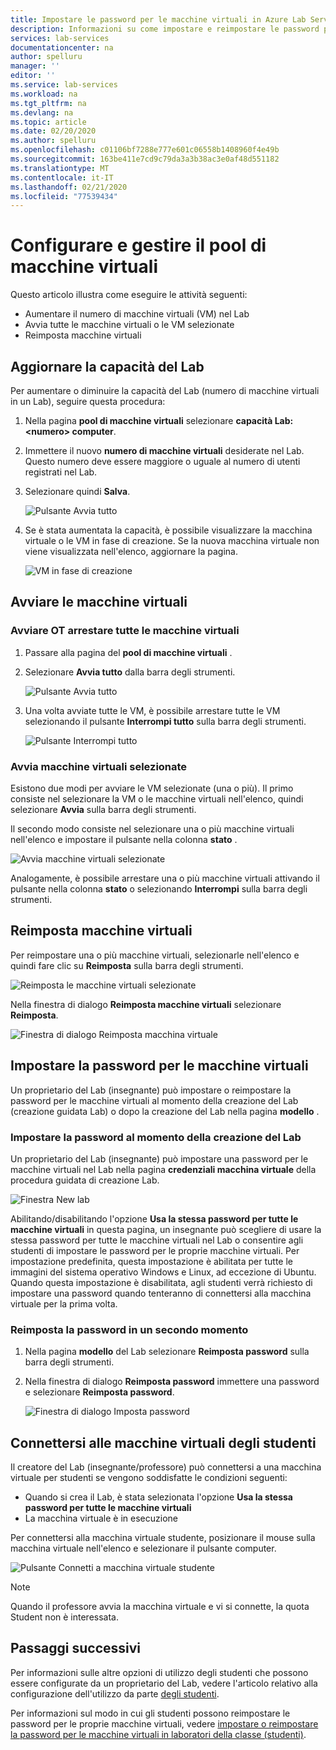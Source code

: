 ```yaml
---
title: Impostare le password per le macchine virtuali in Azure Lab Services | Microsoft Docs
description: Informazioni su come impostare e reimpostare le password per le macchine virtuali (VM) in laboratori della classe di Azure Lab Services.
services: lab-services
documentationcenter: na
author: spelluru
manager: ''
editor: ''
ms.service: lab-services
ms.workload: na
ms.tgt_pltfrm: na
ms.devlang: na
ms.topic: article
ms.date: 02/20/2020
ms.author: spelluru
ms.openlocfilehash: c01106bf7288e777e601c06558b1408960f4e49b
ms.sourcegitcommit: 163be411e7cd9c79da3a3b38ac3e0af48d551182
ms.translationtype: MT
ms.contentlocale: it-IT
ms.lasthandoff: 02/21/2020
ms.locfileid: "77539434"
---
```

# <a name="set-up-and-manage-virtual-machine-pool"></a>Configurare e gestire il pool di macchine virtuali 
Questo articolo illustra come eseguire le attività seguenti:

- Aumentare il numero di macchine virtuali (VM) nel Lab
- Avvia tutte le macchine virtuali o le VM selezionate 
- Reimposta macchine virtuali

## <a name="update-the-lab-capacity"></a>Aggiornare la capacità del Lab
Per aumentare o diminuire la capacità del Lab (numero di macchine virtuali in un Lab), seguire questa procedura:

1. Nella pagina **pool di macchine virtuali** selezionare **capacità Lab: &lt;numero&gt; computer**.
2. Immettere il nuovo **numero di macchine virtuali** desiderate nel Lab. Questo numero deve essere maggiore o uguale al numero di utenti registrati nel Lab. 
3. Selezionare quindi **Salva**. 

    ![Pulsante Avvia tutto](../media/how-to-set-virtual-machine-passwords/number-of-vms-in-lab.png)
4. Se è stata aumentata la capacità, è possibile visualizzare la macchina virtuale o le VM in fase di creazione. Se la nuova macchina virtuale non viene visualizzata nell'elenco, aggiornare la pagina. 

    ![VM in fase di creazione](../media/how-to-set-virtual-machine-passwords/vm-being-created.png)

## <a name="start-vms"></a>Avviare le macchine virtuali

### <a name="start-ot-stop-all-vms"></a>Avviare OT arrestare tutte le macchine virtuali
1. Passare alla pagina del **pool di macchine virtuali** . 
2. Selezionare **Avvia tutto** dalla barra degli strumenti. 

    ![Pulsante Avvia tutto](../media/how-to-set-virtual-machine-passwords/start-all-vms-button.png)
3. Una volta avviate tutte le VM, è possibile arrestare tutte le VM selezionando il pulsante **Interrompi tutto** sulla barra degli strumenti. 

    ![Pulsante Interrompi tutto](../media/how-to-set-virtual-machine-passwords/stop-all-vms-button.png)

### <a name="start-selected-vms"></a>Avvia macchine virtuali selezionate
Esistono due modi per avviare le VM selezionate (una o più). Il primo consiste nel selezionare la VM o le macchine virtuali nell'elenco, quindi selezionare **Avvia** sulla barra degli strumenti. 

Il secondo modo consiste nel selezionare una o più macchine virtuali nell'elenco e impostare il pulsante nella colonna **stato** . 

![Avvia macchine virtuali selezionate](../media/how-to-set-virtual-machine-passwords/start-selected-vms.png)

Analogamente, è possibile arrestare una o più macchine virtuali attivando il pulsante nella colonna **stato** o selezionando **Interrompi** sulla barra degli strumenti. 

## <a name="reset-vms"></a>Reimposta macchine virtuali
Per reimpostare una o più macchine virtuali, selezionarle nell'elenco e quindi fare clic su **Reimposta** sulla barra degli strumenti. 

![Reimposta le macchine virtuali selezionate](../media/how-to-set-virtual-machine-passwords/reset-vm-button.png)

Nella finestra di dialogo **Reimposta macchine virtuali** selezionare **Reimposta**. 

![Finestra di dialogo Reimposta macchina virtuale](../media/how-to-set-virtual-machine-passwords/reset-vms-dialog.png)



## <a name="set-password-for-vms"></a>Impostare la password per le macchine virtuali
Un proprietario del Lab (insegnante) può impostare o reimpostare la password per le macchine virtuali al momento della creazione del Lab (creazione guidata Lab) o dopo la creazione del Lab nella pagina **modello** . 

### <a name="set-password-at-the-time-of-lab-creation"></a>Impostare la password al momento della creazione del Lab
Un proprietario del Lab (insegnante) può impostare una password per le macchine virtuali nel Lab nella pagina **credenziali macchina virtuale** della procedura guidata di creazione Lab.

![Finestra New lab](../media/tutorial-setup-classroom-lab/virtual-machine-credentials.png)

Abilitando/disabilitando l'opzione **Usa la stessa password per tutte le macchine virtuali** in questa pagina, un insegnante può scegliere di usare la stessa password per tutte le macchine virtuali nel Lab o consentire agli studenti di impostare le password per le proprie macchine virtuali. Per impostazione predefinita, questa impostazione è abilitata per tutte le immagini del sistema operativo Windows e Linux, ad eccezione di Ubuntu. Quando questa impostazione è disabilitata, agli studenti verrà richiesto di impostare una password quando tenteranno di connettersi alla macchina virtuale per la prima volta. 

### <a name="reset-password-later"></a>Reimposta la password in un secondo momento

1. Nella pagina **modello** del Lab selezionare **Reimposta password** sulla barra degli strumenti. 
1. Nella finestra di dialogo **Reimposta password** immettere una password e selezionare **Reimposta password**.
    
    ![Finestra di dialogo Imposta password](../media/how-to-set-virtual-machine-passwords/set-password.png)

## <a name="connect-to-student-vms"></a>Connettersi alle macchine virtuali degli studenti
Il creatore del Lab (insegnante/professore) può connettersi a una macchina virtuale per studenti se vengono soddisfatte le condizioni seguenti: 

- Quando si crea il Lab, è stata selezionata l'opzione **Usa la stessa password per tutte le macchine virtuali**
- La macchina virtuale è in esecuzione 

 Per connettersi alla macchina virtuale studente, posizionare il mouse sulla macchina virtuale nell'elenco e selezionare il pulsante computer.  

![Pulsante Connetti a macchina virtuale studente](../media/how-to-set-virtual-machine-passwords/connect-student-vm.png)

> [!NOTE]
> Quando il professore avvia la macchina virtuale e vi si connette, la quota Student non è interessata. 

## <a name="next-steps"></a>Passaggi successivi
Per informazioni sulle altre opzioni di utilizzo degli studenti che possono essere configurate da un proprietario del Lab, vedere l'articolo relativo alla configurazione dell'utilizzo da parte [degli studenti](how-to-configure-student-usage.md).

Per informazioni sul modo in cui gli studenti possono reimpostare le password per le proprie macchine virtuali, vedere [impostare o reimpostare la password per le macchine virtuali in laboratori della classe (studenti)](how-to-set-virtual-machine-passwords-student.md).